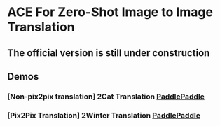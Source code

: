 # ACE For Zero-Shot Image to Image Translation

## The official version is still under construction

## Demos

### [Non-pix2pix translation] 2Cat Translation [PaddlePaddle](./Paddle-Non_Pix2Pix-2Cat-Demo)
### [Pix2Pix Translation] 2Winter Translation [PaddlePaddle](./Paddle-Pix2Pix-2Winter-Demo)
